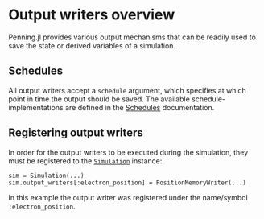 # Output writers overview

Penning.jl provides various output mechanisms that can be readily used to save the state or derived variables of a simulation.

## Schedules
All output writers accept a `schedule` argument, which specifies at which point in time the output should be saved. The available schedule-implementations are defined in the [Schedules](@ref) documentation.

## Registering output writers
In order for the output writers to be executed during the simulation, they must be registered to the [`Simulation`](@ref) instance:
```
sim = Simulation(...)
sim.output_writers[:electron_position] = PositionMemoryWriter(...)
```
In this example the output writer was registered under the name/symbol `:electron_position`.
